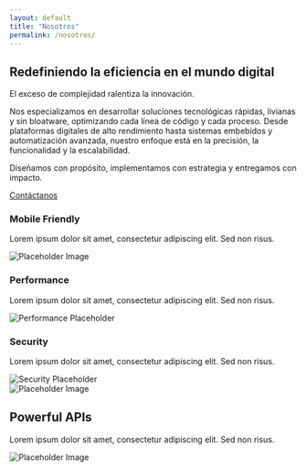 ```yaml
---
layout: default
title: "Nosotros"
permalink: /nosotros/
---
```

<section class="hero-section">
	<div class="hero-container">
		<div class="hero-content home">
			<div class="home-hero-text-cta">
				<h1>Redefiniendo la eficiencia en el mundo digital</h1>
				<p class="hero-description">El exceso de complejidad ralentiza la innovación. 
				</p>
				<p class="hero-description">
					Nos especializamos en desarrollar soluciones tecnológicas rápidas, livianas y sin bloatware, optimizando cada línea de código y cada proceso. Desde plataformas digitales de alto rendimiento hasta sistemas embebidos y automatización avanzada, nuestro enfoque está en la precisión, la funcionalidad y la escalabilidad.		
				</p>
				<p class="hero-description">
					Diseñamos con propósito, implementamos con estrategia y entregamos con impacto.
				</p>
				<div class="hero-button-wrapper">
					<a href="#" class="hero-button">Contáctanos</a>
				</div>
			</div>
			<div class="mosaic-img-wrapper">
				<div class="mosaic-column column1">
					<div class="item">
						<div class="img1"></div>
					</div>
					<div class="item">
						<div class="img2"></div>
					</div>
				</div>
				<div class="mosaic-column">
					<div class="item">
						<div class="img3"></div>
					</div>
					<div class="item">
						<div class="img4"></div>
					</div>
				</div>
			</div>
		</div>
	</div>
</section>
<section class="bento-grid">
	<div class="bento-grid-wrapper">
		<div class="container">
			<!-- Column 1 (single row) -->
			<div class="column first">
				<h3>Mobile Friendly</h3>
				<p>Lorem ipsum dolor sit amet, consectetur adipiscing elit. Sed non risus.</p>
				<img src="https://via.placeholder.com/300x200" alt="Placeholder Image" />
			</div>
			<!-- Column 2 (two rows) -->
			<div class="column second">
				<!-- Top row -->
				<div class="row top">
					<h3>Performance</h3>
					<p>Lorem ipsum dolor sit amet, consectetur adipiscing elit. Sed non risus.</p>
					<img src="https://via.placeholder.com/300x100" alt="Performance Placeholder" />
				</div>
				<!-- Bottom row -->
				<div class="row bottom">
					<h3>Security</h3>
					<p>Lorem ipsum dolor sit amet, consectetur adipiscing elit. Sed non risus.</p>
					<img src="https://via.placeholder.com/300x100" alt="Security Placeholder" />
				</div>
			</div>
			<!-- Column 3 (single row) -->
			<div class="column third">
				<img src="https://via.placeholder.com/300x200" alt="Placeholder Image" />
				<h2>Powerful APIs</h2>
				<p>Lorem ipsum dolor sit amet, consectetur adipiscing elit. Sed non risus.</p>
				<img src="https://via.placeholder.com/300x200" alt="Placeholder Image" />
			</div>
		</div>
		<!-- En un mundo saturado de soluciones tecnológicas infladas e ineficientes, nuestra misión es clara: desarrollar productos ágiles, livianos y extremadamente funcionales. Nos especializamos en optimizar cada línea de código, cada diseño y cada implementación para ofrecer soluciones rápidas, eficientes y libres de bloatware.
		Somos un equipo multidisciplinario con experiencia en desarrollo de software, ciberseguridad, automatización, domótica, inteligencia artificial, marketing y gestión empresarial. Nuestra filosofía de trabajo se basa en la simplicidad bien ejecutada: construimos soluciones tecnológicas sin elementos innecesarios, enfocadas en la velocidad, la usabilidad y la seguridad.
		Nuestra experiencia abarca desde el desarrollo de infraestructuras digitales para el sector financiero y de ciberseguridad hasta la creación de sistemas embebidos con ESP32 y soluciones de domótica inteligentes. Contamos con amplio conocimiento en diseño UX/UI aplicado a plataformas de alto rendimiento, asegurando interfaces intuitivas y experiencias de usuario optimizadas. Además, nuestra capacidad en sysadmin y optimización de servidores garantiza entornos robustos y eficientes.
		Llevamos la eficiencia más allá del código. Nuestro enfoque en gestión y estrategia comercial nos permite desarrollar no solo productos tecnológicos de alto nivel, sino también modelos de negocio escalables y alineados con las necesidades del mercado. Desde la automatización de procesos con IA hasta la implementación de estrategias de ventas y marketing digital, nuestra metodología está diseñada para maximizar el impacto y reducir los desperdicios operativos.
		El equilibrio entre tecnología y calidad de vida también es parte de nuestra identidad. Creemos en la importancia de una vida balanceada, en la optimización no solo de sistemas, sino también de procesos humanos. Entendemos que el rendimiento real no se trata de horas infinitas de trabajo, sino de aplicar el conocimiento de manera estratégica para obtener resultados superiores.
		Si buscas eficiencia, velocidad y soluciones bien ejecutadas sin la sobrecarga innecesaria que ralentiza y encarece los productos digitales, somos el equipo adecuado. Diseñamos con precisión, desarrollamos con propósito y entregamos con impacto. -->
	</div>
</section>